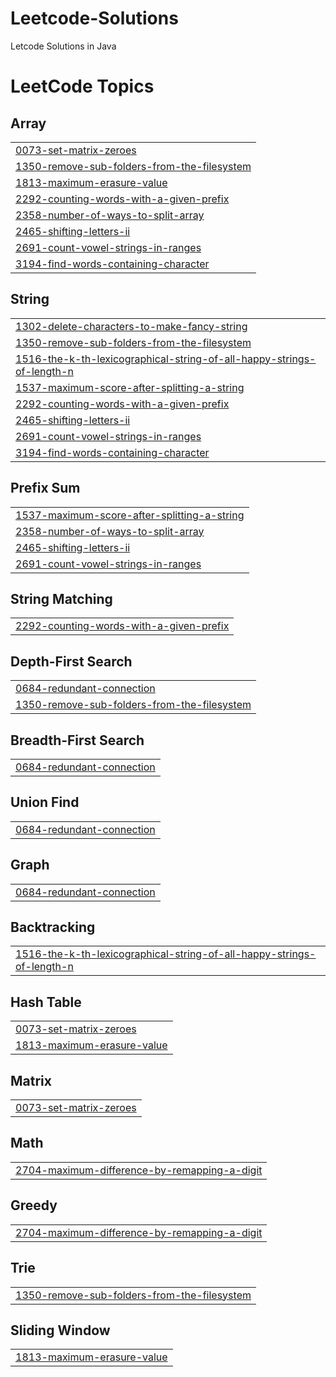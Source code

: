 # Leetcode-Solutions
Letcode Solutions in Java

<!---LeetCode Topics Start-->
# LeetCode Topics
## Array
|  |
| ------- |
| [0073-set-matrix-zeroes](https://github.com/SonakshiA/Leetcode-Solutions/tree/master/0073-set-matrix-zeroes) |
| [1350-remove-sub-folders-from-the-filesystem](https://github.com/SonakshiA/Leetcode-Solutions/tree/master/1350-remove-sub-folders-from-the-filesystem) |
| [1813-maximum-erasure-value](https://github.com/SonakshiA/Leetcode-Solutions/tree/master/1813-maximum-erasure-value) |
| [2292-counting-words-with-a-given-prefix](https://github.com/SonakshiA/Leetcode-Solutions/tree/master/2292-counting-words-with-a-given-prefix) |
| [2358-number-of-ways-to-split-array](https://github.com/SonakshiA/Leetcode-Solutions/tree/master/2358-number-of-ways-to-split-array) |
| [2465-shifting-letters-ii](https://github.com/SonakshiA/Leetcode-Solutions/tree/master/2465-shifting-letters-ii) |
| [2691-count-vowel-strings-in-ranges](https://github.com/SonakshiA/Leetcode-Solutions/tree/master/2691-count-vowel-strings-in-ranges) |
| [3194-find-words-containing-character](https://github.com/SonakshiA/Leetcode-Solutions/tree/master/3194-find-words-containing-character) |
## String
|  |
| ------- |
| [1302-delete-characters-to-make-fancy-string](https://github.com/SonakshiA/Leetcode-Solutions/tree/master/1302-delete-characters-to-make-fancy-string) |
| [1350-remove-sub-folders-from-the-filesystem](https://github.com/SonakshiA/Leetcode-Solutions/tree/master/1350-remove-sub-folders-from-the-filesystem) |
| [1516-the-k-th-lexicographical-string-of-all-happy-strings-of-length-n](https://github.com/SonakshiA/Leetcode-Solutions/tree/master/1516-the-k-th-lexicographical-string-of-all-happy-strings-of-length-n) |
| [1537-maximum-score-after-splitting-a-string](https://github.com/SonakshiA/Leetcode-Solutions/tree/master/1537-maximum-score-after-splitting-a-string) |
| [2292-counting-words-with-a-given-prefix](https://github.com/SonakshiA/Leetcode-Solutions/tree/master/2292-counting-words-with-a-given-prefix) |
| [2465-shifting-letters-ii](https://github.com/SonakshiA/Leetcode-Solutions/tree/master/2465-shifting-letters-ii) |
| [2691-count-vowel-strings-in-ranges](https://github.com/SonakshiA/Leetcode-Solutions/tree/master/2691-count-vowel-strings-in-ranges) |
| [3194-find-words-containing-character](https://github.com/SonakshiA/Leetcode-Solutions/tree/master/3194-find-words-containing-character) |
## Prefix Sum
|  |
| ------- |
| [1537-maximum-score-after-splitting-a-string](https://github.com/SonakshiA/Leetcode-Solutions/tree/master/1537-maximum-score-after-splitting-a-string) |
| [2358-number-of-ways-to-split-array](https://github.com/SonakshiA/Leetcode-Solutions/tree/master/2358-number-of-ways-to-split-array) |
| [2465-shifting-letters-ii](https://github.com/SonakshiA/Leetcode-Solutions/tree/master/2465-shifting-letters-ii) |
| [2691-count-vowel-strings-in-ranges](https://github.com/SonakshiA/Leetcode-Solutions/tree/master/2691-count-vowel-strings-in-ranges) |
## String Matching
|  |
| ------- |
| [2292-counting-words-with-a-given-prefix](https://github.com/SonakshiA/Leetcode-Solutions/tree/master/2292-counting-words-with-a-given-prefix) |
## Depth-First Search
|  |
| ------- |
| [0684-redundant-connection](https://github.com/SonakshiA/Leetcode-Solutions/tree/master/0684-redundant-connection) |
| [1350-remove-sub-folders-from-the-filesystem](https://github.com/SonakshiA/Leetcode-Solutions/tree/master/1350-remove-sub-folders-from-the-filesystem) |
## Breadth-First Search
|  |
| ------- |
| [0684-redundant-connection](https://github.com/SonakshiA/Leetcode-Solutions/tree/master/0684-redundant-connection) |
## Union Find
|  |
| ------- |
| [0684-redundant-connection](https://github.com/SonakshiA/Leetcode-Solutions/tree/master/0684-redundant-connection) |
## Graph
|  |
| ------- |
| [0684-redundant-connection](https://github.com/SonakshiA/Leetcode-Solutions/tree/master/0684-redundant-connection) |
## Backtracking
|  |
| ------- |
| [1516-the-k-th-lexicographical-string-of-all-happy-strings-of-length-n](https://github.com/SonakshiA/Leetcode-Solutions/tree/master/1516-the-k-th-lexicographical-string-of-all-happy-strings-of-length-n) |
## Hash Table
|  |
| ------- |
| [0073-set-matrix-zeroes](https://github.com/SonakshiA/Leetcode-Solutions/tree/master/0073-set-matrix-zeroes) |
| [1813-maximum-erasure-value](https://github.com/SonakshiA/Leetcode-Solutions/tree/master/1813-maximum-erasure-value) |
## Matrix
|  |
| ------- |
| [0073-set-matrix-zeroes](https://github.com/SonakshiA/Leetcode-Solutions/tree/master/0073-set-matrix-zeroes) |
## Math
|  |
| ------- |
| [2704-maximum-difference-by-remapping-a-digit](https://github.com/SonakshiA/Leetcode-Solutions/tree/master/2704-maximum-difference-by-remapping-a-digit) |
## Greedy
|  |
| ------- |
| [2704-maximum-difference-by-remapping-a-digit](https://github.com/SonakshiA/Leetcode-Solutions/tree/master/2704-maximum-difference-by-remapping-a-digit) |
## Trie
|  |
| ------- |
| [1350-remove-sub-folders-from-the-filesystem](https://github.com/SonakshiA/Leetcode-Solutions/tree/master/1350-remove-sub-folders-from-the-filesystem) |
## Sliding Window
|  |
| ------- |
| [1813-maximum-erasure-value](https://github.com/SonakshiA/Leetcode-Solutions/tree/master/1813-maximum-erasure-value) |
<!---LeetCode Topics End-->